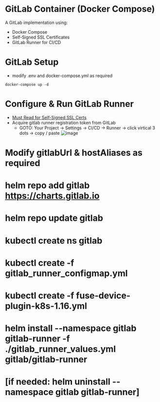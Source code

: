 # GitLab Container (Docker Compose)
A GitLab implementation using: 
* Docker Compose
* Self-Signed SSL Certificates
* GitLab Runner for CI/CD

# GitLab Setup
* modify .env and docker-compose.yml as required
```console
docker-compose up -d
```

# Configure & Run GitLab Runner
  * [Must Read for Self-Signed SSL Certs](https://docs.gitlab.com/runner/configuration/tls-self-signed.html)
  * Acquire gitlab runner registration token from GitLab 
    * GOTO: Your Project -> Settings -> CI/CD -> Runner -> click virtical 3 dots -> copy / paste
    ![image](https://github.com/dcodev1702/gitlab_container/assets/32214072/ee161287-1e92-4572-8792-8677d213b6bc)


# Modify gitlabUrl & hostAliases as required
# helm repo add gitlab https://charts.gitlab.io
# helm repo update gitlab
# kubectl create ns gitlab
# kubectl create -f gitlab_runner_configmap.yml
# kubectl create -f fuse-device-plugin-k8s-1.16.yml
# helm install --namespace gitlab gitlab-runner -f ./gitlab_runner_values.yml gitlab/gitlab-runner

# [if needed: helm uninstall --namespace gitlab gitlab-runner]
